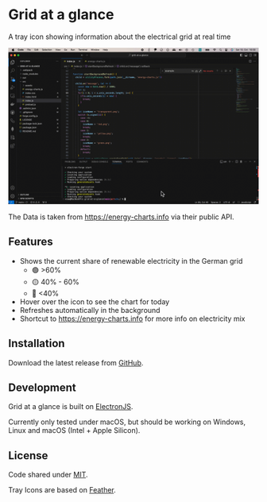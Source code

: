 # Grid at a glance

A tray icon showing information about the electrical grid at real time

![Demo](./docs/Demo.gif)

The Data is taken from https://energy-charts.info via their public API.

## Features

- Shows the current share of renewable electricity in the German grid
  - 🟢 >60%
  - 🟡 40% - 60%
  - 🔴 <40%
- Hover over the icon to see the chart for today
- Refreshes automatically in the background
- Shortcut to https://energy-charts.info for more info on electricity mix

## Installation

Download the latest release from [GitHub](https://github.com/vsaw/grid-at-a-glance/releases).

## Development

Grid at a glance is built on [ElectronJS](https://www.electronjs.org/).

Currently only tested under macOS, but should be working on Windows, Linux and macOS (Intel + Apple Silicon).

## License

Code shared under [MIT](License.md).

Tray Icons are based on [Feather](https://github.com/feathericons/feather).
